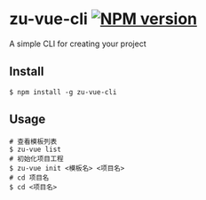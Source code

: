 # zu-vue-cli [![NPM version](https://badge.fury.io/js/@trinasolar/zu-vue-cli.svg)](http://badge.fury.io/js/@trinasolar/zu-vue-cli)

A simple CLI for creating your project

## Install

```shell
$ npm install -g zu-vue-cli
```

## Usage

```shell
# 查看模板列表
$ zu-vue list
# 初始化项目工程
$ zu-vue init <模板名> <项目名>
# cd 项目名
$ cd <项目名>
```